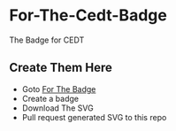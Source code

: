 # For-The-Cedt-Badge
The Badge for CEDT

## Create Them Here
- Goto [For The Badge](https://forthebadge.com/)
- Create a badge
- Download The SVG
- Pull request generated SVG to this repo

